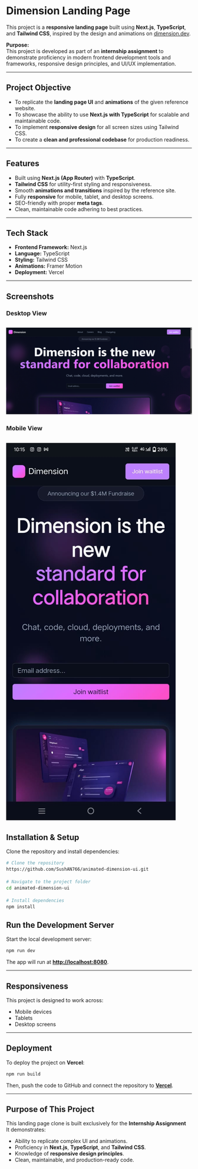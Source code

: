 # Dimension Landing Page 

This project is a **responsive landing page** built using **Next.js**, **TypeScript**, and **Tailwind CSS**, inspired by the design and animations on [dimension.dev](https://www.dimension.dev/).  

 **Purpose:**  
This project is developed as part of an **internship assignment** to demonstrate proficiency in modern frontend development tools and frameworks, responsive design principles, and UI/UX implementation.  

---

##  Project Objective
- To replicate the **landing page UI** and **animations** of the given reference website.
- To showcase the ability to use **Next.js with TypeScript** for scalable and maintainable code.
- To implement **responsive design** for all screen sizes using Tailwind CSS.
- To create a **clean and professional codebase** for production readiness.

---

##  Features
-  Built using **Next.js (App Router)** with **TypeScript**.
-  **Tailwind CSS** for utility-first styling and responsiveness.
-  Smooth **animations and transitions** inspired by the reference site.
-  Fully **responsive** for mobile, tablet, and desktop screens.
-  SEO-friendly with proper **meta tags**.
-  Clean, maintainable code adhering to best practices.

---

##  Tech Stack
- **Frontend Framework:** Next.js  
- **Language:** TypeScript  
- **Styling:** Tailwind CSS  
- **Animations:** Framer Motion  
- **Deployment:** Vercel  

---
##  Screenshots
### Desktop View
![Desktop Screenshot](./src/assets/screenshots/desktop-view.png)
---
### Mobile View
![Mobile Screenshot](./src/assets/screenshots/mobile-view.jpg)
---

##  Installation & Setup
Clone the repository and install dependencies:

```bash
# Clone the repository
https://github.com/SushAN766/animated-dimension-ui.git

# Navigate to the project folder
cd animated-dimension-ui

# Install dependencies
npm install

```
##  Run the Development Server
Start the local development server:

```bash
npm run dev
```
The app will run at **[http://localhost:8080](http://localhost:8080)**.

---


##  Responsiveness
This project is designed to work across:

-  Mobile devices
-  Tablets
-  Desktop screens

---

##  Deployment
To deploy the project on **Vercel**:

```bash
npm run build
```

Then, push the code to GitHub and connect the repository to **[Vercel](https://vercel.com/)**.



---

##  Purpose of This Project
This landing page clone is built exclusively for the **Internship Assignment**   
It demonstrates:

- Ability to replicate complex UI and animations.
- Proficiency in **Next.js**, **TypeScript**, and **Tailwind CSS**.
- Knowledge of **responsive design principles**.
- Clean, maintainable, and production-ready code.
